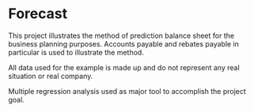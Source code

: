 # Forecast

This project illustrates the method of prediction balance sheet for the business planning purposes.
Accounts payable and rebates payable in particular is used to illustrate the method.

All data used for the example is made up and do not represent any real situation or real company.

Multiple regression analysis used as major tool to accomplish the project goal.

